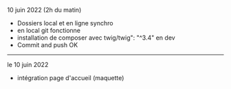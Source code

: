 10 juin 2022 (2h du matin)
- Dossiers local et en ligne synchro
- en local git fonctionne
- installation de composer avec twig/twig": "^3.4" en dev
- Commit and push OK
************************************************************
le 10 juin 2022
- intégration page d'accueil (maquette)

